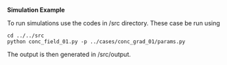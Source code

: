 __Simulation Example__

To run simulations use the codes in /src directory.  These case be run using

```
cd ../../src
python conc_field_01.py -p ../cases/conc_grad_01/params.py
```

The output is then generated in /src/output. 







